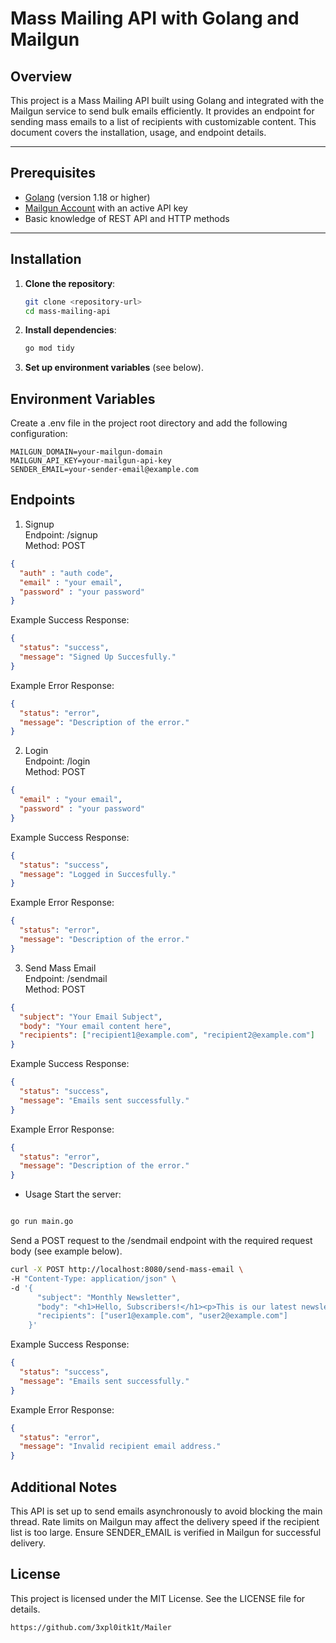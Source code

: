 # Mass Mailing API with Golang and Mailgun

## Overview

This project is a Mass Mailing API built using Golang and integrated with the Mailgun service to send bulk emails efficiently. It provides an endpoint for sending mass emails to a list of recipients with customizable content. This document covers the installation, usage, and endpoint details.

---
## Prerequisites

- [Golang](https://golang.org/dl/) (version 1.18 or higher)
- [Mailgun Account](https://www.mailgun.com/) with an active API key
- Basic knowledge of REST API and HTTP methods

---

## Installation

1. **Clone the repository**:
   ```bash
   git clone <repository-url>
   cd mass-mailing-api
   
2. **Install dependencies**:
    ```bash
    go mod tidy
    ```
3. **Set up environment variables** (see below).

## Environment Variables

Create a .env file in the project root directory and add the following configuration:


  `
  MAILGUN_DOMAIN=your-mailgun-domain
  `
  <br>
  `
  MAILGUN_API_KEY=your-mailgun-api-key
  `
 <br>
  `
  SENDER_EMAIL=your-sender-email@example.com
  `

## Endpoints
1. Signup <br>
Endpoint: /signup <br>
Method: POST <br>
```json
{
  "auth" : "auth code",
  "email" : "your email",
  "password" : "your password"
}
```

Example Success Response:

```json
{
  "status": "success",
  "message": "Signed Up Succesfully."
}
```

Example Error Response:

```json
{
  "status": "error",
  "message": "Description of the error."
}
```


2. Login <br>
Endpoint: /login <br>
Method: POST <br>
```json
{
  "email" : "your email",
  "password" : "your password"
}
```

Example Success Response:

```json
{
  "status": "success",
  "message": "Logged in Succesfully."
}
```

Example Error Response:

```json
{
  "status": "error",
  "message": "Description of the error."
}
```


3. Send Mass Email <br>
Endpoint: /sendmail <br>
Method: POST <br>
```json
{
  "subject": "Your Email Subject",
  "body": "Your email content here",
  "recipients": ["recipient1@example.com", "recipient2@example.com"]
}
```

Example Success Response:

```json
{
  "status": "success",
  "message": "Emails sent successfully."
}
```

Example Error Response:

```json
{
  "status": "error",
  "message": "Description of the error."
}
```
- Usage Start the server:

```bash

go run main.go
```
Send a POST request to the /sendmail endpoint with the required request body (see example below).

```bash
curl -X POST http://localhost:8080/send-mass-email \
-H "Content-Type: application/json" \
-d '{
      "subject": "Monthly Newsletter",
      "body": "<h1>Hello, Subscribers!</h1><p>This is our latest newsletter.</p>",
      "recipients": ["user1@example.com", "user2@example.com"]
    }'
```
Example Success Response:

```json
{
  "status": "success",
  "message": "Emails sent successfully."
}
```

Example Error Response:

```json
{
  "status": "error",
  "message": "Invalid recipient email address."
}
```

## Additional Notes
This API is set up to send emails asynchronously to avoid blocking the main thread.
Rate limits on Mailgun may affect the delivery speed if the recipient list is too large.
Ensure SENDER_EMAIL is verified in Mailgun for successful delivery.


## License
This project is licensed under the MIT License. See the LICENSE file for details.


`https://github.com/3xpl0itk1t/Mailer`
